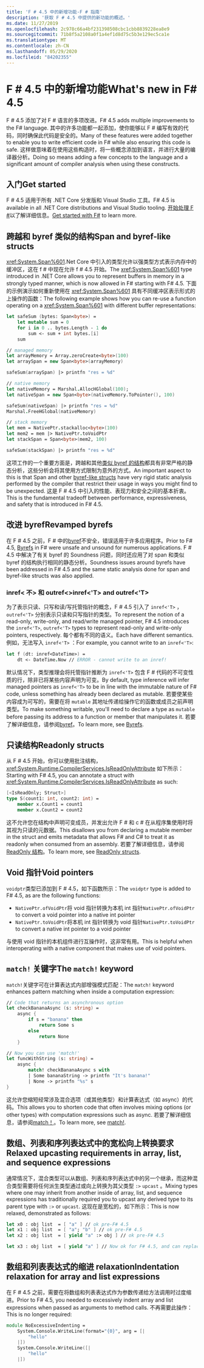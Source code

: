 ```yaml
---
title: 'F # 4.5 中的新增功能-F # 指南'
description: '获取 F # 4.5 中提供的新功能的概述。'
ms.date: 11/27/2019
ms.openlocfilehash: 2c978c66a4bf231398508cbc1cbb8839228ea8e9
ms.sourcegitcommit: 71b8f5a2108a0f1a4ef1d8d75c5b3e129ec5ca1e
ms.translationtype: MT
ms.contentlocale: zh-CN
ms.lasthandoff: 05/29/2020
ms.locfileid: "84202355"
---
```

# <a name="whats-new-in-f-45"></a><span data-ttu-id="677a4-103">F # 4.5 中的新增功能</span><span class="sxs-lookup"><span data-stu-id="677a4-103">What's new in F# 4.5</span></span>

<span data-ttu-id="677a4-104">F # 4.5 添加了对 F # 语言的多项改进。</span><span class="sxs-lookup"><span data-stu-id="677a4-104">F# 4.5 adds multiple improvements to the F# language.</span></span> <span data-ttu-id="677a4-105">其中的许多功能都一起添加，使你能够以 F # 编写有效的代码，同时确保此代码是安全的。</span><span class="sxs-lookup"><span data-stu-id="677a4-105">Many of these features were added together to enable you to write efficient code in F# while also ensuring this code is safe.</span></span> <span data-ttu-id="677a4-106">这样做意味着在使用这些构造时，将一些概念添加到语言，并进行大量的编译器分析。</span><span class="sxs-lookup"><span data-stu-id="677a4-106">Doing so means adding a few concepts to the language and a significant amount of compiler analysis when using these constructs.</span></span>

## <a name="get-started"></a><span data-ttu-id="677a4-107">入门</span><span class="sxs-lookup"><span data-stu-id="677a4-107">Get started</span></span>

<span data-ttu-id="677a4-108">F # 4.5 适用于所有 .NET Core 分发版和 Visual Studio 工具。</span><span class="sxs-lookup"><span data-stu-id="677a4-108">F# 4.5 is available in all .NET Core distributions and Visual Studio tooling.</span></span> <span data-ttu-id="677a4-109">[开始处理 F #](../get-started/index.md)以了解详细信息。</span><span class="sxs-lookup"><span data-stu-id="677a4-109">[Get started with F#](../get-started/index.md) to learn more.</span></span>

## <a name="span-and-byref-like-structs"></a><span data-ttu-id="677a4-110">跨越和 byref 类似的结构</span><span class="sxs-lookup"><span data-stu-id="677a4-110">Span and byref-like structs</span></span>

<span data-ttu-id="677a4-111"><xref:System.Span%601>.Net Core 中引入的类型允许以强类型方式表示内存中的缓冲区，这在 f # 中现在允许 f # 4.5 开始。</span><span class="sxs-lookup"><span data-stu-id="677a4-111">The <xref:System.Span%601> type introduced in .NET Core allows you to represent buffers in memory in a strongly typed manner, which is now allowed in F# starting with F# 4.5.</span></span> <span data-ttu-id="677a4-112">下面的示例演示如何重新使用在 <xref:System.Span%601> 具有不同缓冲区表示形式的上操作的函数：</span><span class="sxs-lookup"><span data-stu-id="677a4-112">The following example shows how you can re-use a function operating on a <xref:System.Span%601> with different buffer representations:</span></span>

```fsharp
let safeSum (bytes: Span<byte>) =
    let mutable sum = 0
    for i in 0 .. bytes.Length - 1 do
        sum <- sum + int bytes.[i]
    sum

// managed memory
let arrayMemory = Array.zeroCreate<byte>(100)
let arraySpan = new Span<byte>(arrayMemory)

safeSum(arraySpan) |> printfn "res = %d"

// native memory
let nativeMemory = Marshal.AllocHGlobal(100);
let nativeSpan = new Span<byte>(nativeMemory.ToPointer(), 100)

safeSum(nativeSpan) |> printfn "res = %d"
Marshal.FreeHGlobal(nativeMemory)

// stack memory
let mem = NativePtr.stackalloc<byte>(100)
let mem2 = mem |> NativePtr.toVoidPtr
let stackSpan = Span<byte>(mem2, 100)

safeSum(stackSpan) |> printfn "res = %d"
```

<span data-ttu-id="677a4-113">这项工作的一个重要方面是，跨越和其他[类似 byref 的结构](../language-reference/structures.md#byreflike-structs)都具有非常严格的静态分析，这些分析会将其使用方式限制为意外的方式。</span><span class="sxs-lookup"><span data-stu-id="677a4-113">An important aspect to this is that Span and other [byref-like structs](../language-reference/structures.md#byreflike-structs) have very rigid static analysis performed by the compiler that restrict their usage in ways you might find to be unexpected.</span></span> <span data-ttu-id="677a4-114">这是 F # 4.5 中引入的性能、表现力和安全之间的基本折衷。</span><span class="sxs-lookup"><span data-stu-id="677a4-114">This is the fundamental tradeoff between performance, expressiveness, and safety that is introduced in F# 4.5.</span></span>

## <a name="revamped-byrefs"></a><span data-ttu-id="677a4-115">改进 byref</span><span class="sxs-lookup"><span data-stu-id="677a4-115">Revamped byrefs</span></span>

<span data-ttu-id="677a4-116">在 F # 4.5 之前，F # 中的[byref](../language-reference/byrefs.md)不安全，错误适用于许多应用程序。</span><span class="sxs-lookup"><span data-stu-id="677a4-116">Prior to F# 4.5, [Byrefs](../language-reference/byrefs.md) in F# were unsafe and unsound for numerous applications.</span></span> <span data-ttu-id="677a4-117">F # 4.5 中解决了有关 byref 的 Soundness 问题，同时还应用了对 span 和类似 byref 的结构执行相同的静态分析。</span><span class="sxs-lookup"><span data-stu-id="677a4-117">Soundness issues around byrefs have been addressed in F# 4.5 and the same static analysis done for span and byref-like structs was also applied.</span></span>

### <a name="inreft-and-outreft"></a><span data-ttu-id="677a4-118">inref< 不> 和 outref<></span><span class="sxs-lookup"><span data-stu-id="677a4-118">inref<'T> and outref<'T></span></span>

<span data-ttu-id="677a4-119">为了表示只读、只写和读/写托管指针的概念，F # 4.5 引入了 `inref<'T>` ， `outref<'T>` 分别表示只读和只写指针的类型。</span><span class="sxs-lookup"><span data-stu-id="677a4-119">To represent the notion of a read-only, write-only, and read/write managed pointer, F# 4.5 introduces the `inref<'T>`, `outref<'T>` types to represent read-only and write-only pointers, respectively.</span></span> <span data-ttu-id="677a4-120">每个都有不同的语义。</span><span class="sxs-lookup"><span data-stu-id="677a4-120">Each have different semantics.</span></span> <span data-ttu-id="677a4-121">例如，无法写入 `inref<'T>` ：</span><span class="sxs-lookup"><span data-stu-id="677a4-121">For example, you cannot write to an `inref<'T>`:</span></span>

```fsharp
let f (dt: inref<DateTime>) =
    dt <- DateTime.Now // ERROR - cannot write to an inref!
```

<span data-ttu-id="677a4-122">默认情况下，类型推理会将托管指针推断为 `inref<'T>` 包含 F # 代码的不可变性质的行，除非已将某些内容声明为可变。</span><span class="sxs-lookup"><span data-stu-id="677a4-122">By default, type inference will infer managed pointers as `inref<'T>` to be in line with the immutable nature of F# code, unless something has already been declared as mutable.</span></span> <span data-ttu-id="677a4-123">若要使某些内容成为可写的，需要在将 `mutable` 其地址传递给操作它的函数或成员之前声明类型。</span><span class="sxs-lookup"><span data-stu-id="677a4-123">To make something writable, you'll need to declare a type as `mutable` before passing its address to a function or member that manipulates it.</span></span> <span data-ttu-id="677a4-124">若要了解详细信息，请参阅[byref](../language-reference/byrefs.md)。</span><span class="sxs-lookup"><span data-stu-id="677a4-124">To learn more, see [Byrefs](../language-reference/byrefs.md).</span></span>

## <a name="readonly-structs"></a><span data-ttu-id="677a4-125">只读结构</span><span class="sxs-lookup"><span data-stu-id="677a4-125">Readonly structs</span></span>

<span data-ttu-id="677a4-126">从 F # 4.5 开始，你可以使用批注结构， <xref:System.Runtime.CompilerServices.IsReadOnlyAttribute> 如下所示：</span><span class="sxs-lookup"><span data-stu-id="677a4-126">Starting with F# 4.5, you can annotate a struct with <xref:System.Runtime.CompilerServices.IsReadOnlyAttribute> as such:</span></span>

```fsharp
[<IsReadOnly; Struct>]
type S(count1: int, count2: int) =
    member x.Count1 = count1
    member x.Count2 = count2
```

<span data-ttu-id="677a4-127">这不允许您在结构中声明可变成员，并发出允许 F # 和 c # 在从程序集使用时将其视为只读的元数据。</span><span class="sxs-lookup"><span data-stu-id="677a4-127">This disallows you from declaring a mutable member in the struct and emits metadata that allows F# and C# to treat it as readonly when consumed from an assembly.</span></span> <span data-ttu-id="677a4-128">若要了解详细信息，请参阅[ReadOnly 结构](../language-reference/structures.md#readonly-structs)。</span><span class="sxs-lookup"><span data-stu-id="677a4-128">To learn more, see [ReadOnly structs](../language-reference/structures.md#readonly-structs).</span></span>

## <a name="void-pointers"></a><span data-ttu-id="677a4-129">Void 指针</span><span class="sxs-lookup"><span data-stu-id="677a4-129">Void pointers</span></span>

<span data-ttu-id="677a4-130">`voidptr`类型已添加到 F # 4.5，如下函数所示：</span><span class="sxs-lookup"><span data-stu-id="677a4-130">The `voidptr` type is added to F# 4.5, as are the following functions:</span></span>

* <span data-ttu-id="677a4-131">`NativePtr.ofVoidPtr`将 void 指针转换为本机 int 指针</span><span class="sxs-lookup"><span data-stu-id="677a4-131">`NativePtr.ofVoidPtr` to convert a void pointer into a native int pointer</span></span>
* <span data-ttu-id="677a4-132">`NativePtr.toVoidPtr`将本机 int 指针转换为 void 指针</span><span class="sxs-lookup"><span data-stu-id="677a4-132">`NativePtr.toVoidPtr` to convert a native int pointer to a void pointer</span></span>

<span data-ttu-id="677a4-133">与使用 void 指针的本机组件进行互操作时，这非常有用。</span><span class="sxs-lookup"><span data-stu-id="677a4-133">This is helpful when interoperating with a native component that makes use of void pointers.</span></span>

## <a name="the-match-keyword"></a><span data-ttu-id="677a4-134">`match!` 关键字</span><span class="sxs-lookup"><span data-stu-id="677a4-134">The `match!` keyword</span></span>

<span data-ttu-id="677a4-135">`match!`关键字可在计算表达式内部增强模式匹配：</span><span class="sxs-lookup"><span data-stu-id="677a4-135">The `match!` keyword enhances pattern matching when inside a computation expression:</span></span>

```fsharp
// Code that returns an asynchronous option
let checkBananaAsync (s: string) =
    async {
        if s = "banana" then
            return Some s
        else
            return None
    }

// Now you can use 'match!'
let funcWithString (s: string) =
    async {
        match! checkBananaAsync s with
        | Some bananaString -> printfn "It's banana!"
        | None -> printfn "%s" s
}
```

<span data-ttu-id="677a4-136">这允许您缩短经常涉及混合选项（或其他类型）和计算表达式（如 async）的代码。</span><span class="sxs-lookup"><span data-stu-id="677a4-136">This allows you to shorten code that often involves mixing options (or other types) with computation expressions such as async.</span></span> <span data-ttu-id="677a4-137">若要了解详细信息，请参阅[match！](../language-reference/computation-expressions.md#match)。</span><span class="sxs-lookup"><span data-stu-id="677a4-137">To learn more, see [match!](../language-reference/computation-expressions.md#match).</span></span>

## <a name="relaxed-upcasting-requirements-in-array-list-and-sequence-expressions"></a><span data-ttu-id="677a4-138">数组、列表和序列表达式中的宽松向上转换要求</span><span class="sxs-lookup"><span data-stu-id="677a4-138">Relaxed upcasting requirements in array, list, and sequence expressions</span></span>

<span data-ttu-id="677a4-139">通常情况下，混合类型可以从数组、列表和序列表达式中的另一个继承，而这种混合类型需要将任何派生类型通过或向上转换为其父类型 `:>` `upcast` 。</span><span class="sxs-lookup"><span data-stu-id="677a4-139">Mixing types where one may inherit from another inside of array, list, and sequence expressions has traditionally required you to upcast any derived type to its parent type with `:>` or `upcast`.</span></span> <span data-ttu-id="677a4-140">这现在是宽松的，如下所示：</span><span class="sxs-lookup"><span data-stu-id="677a4-140">This is now relaxed, demonstrated as follows:</span></span>

```fsharp
let x0 : obj list  = [ "a" ] // ok pre-F# 4.5
let x1 : obj list  = [ "a"; "b" ] // ok pre-F# 4.5
let x2 : obj list  = [ yield "a" :> obj ] // ok pre-F# 4.5

let x3 : obj list  = [ yield "a" ] // Now ok for F# 4.5, and can replace x2
```

## <a name="indentation-relaxation-for-array-and-list-expressions"></a><span data-ttu-id="677a4-141">数组和列表表达式的缩进 relaxation</span><span class="sxs-lookup"><span data-stu-id="677a4-141">Indentation relaxation for array and list expressions</span></span>

<span data-ttu-id="677a4-142">在 F # 4.5 之前，需要在将数组和列表表达式作为参数传递给方法调用时过度缩进。</span><span class="sxs-lookup"><span data-stu-id="677a4-142">Prior to F# 4.5, you needed to excessively indent array and list expressions when passed as arguments to method calls.</span></span> <span data-ttu-id="677a4-143">不再需要此操作：</span><span class="sxs-lookup"><span data-stu-id="677a4-143">This is no longer required:</span></span>

```fsharp
module NoExcessiveIndenting =
    System.Console.WriteLine(format="{0}", arg = [|
        "hello"
    |])
    System.Console.WriteLine([|
        "hello"
    |])
```
